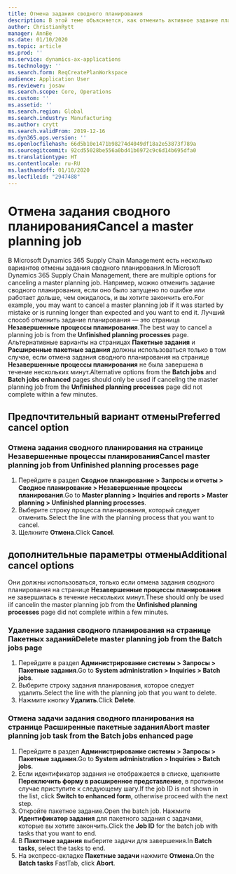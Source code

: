 ```yaml
---
title: Отмена задания сводного планирования
description: В этой теме объясняется, как отменить активное задание планирования, в котором используются встроенные функции планирования.
author: ChristianRytt
manager: AnnBe
ms.date: 01/10/2020
ms.topic: article
ms.prod: ''
ms.service: dynamics-ax-applications
ms.technology: ''
ms.search.form: ReqCreatePlanWorkspace
audience: Application User
ms.reviewer: josaw
ms.search.scope: Core, Operations
ms.custom: ''
ms.assetid: ''
ms.search.region: Global
ms.search.industry: Manufacturing
ms.author: crytt
ms.search.validFrom: 2019-12-16
ms.dyn365.ops.version: ''
ms.openlocfilehash: 66d5b10e1471b98274d4049df18a2e53873f789a
ms.sourcegitcommit: 92cd55028be556a0bd41b6972c9c6d14b695dfa0
ms.translationtype: HT
ms.contentlocale: ru-RU
ms.lasthandoff: 01/10/2020
ms.locfileid: "2947488"
---
```

# <a name="cancel-a-master-planning-job"></a><span data-ttu-id="a2045-103">Отмена задания сводного планирования</span><span class="sxs-lookup"><span data-stu-id="a2045-103">Cancel a master planning job</span></span>

<span data-ttu-id="a2045-104">В Microsoft Dynamics 365 Supply Chain Management есть несколько вариантов отмены задания сводного планирования.</span><span class="sxs-lookup"><span data-stu-id="a2045-104">In Microsoft Dynamics 365 Supply Chain Management, there are multiple options for canceling a master planning job.</span></span> <span data-ttu-id="a2045-105">Например, можно отменить задание сводного планирования, если оно было запущено по ошибке или работает дольше, чем ожидалось, и вы хотите закончить его.</span><span class="sxs-lookup"><span data-stu-id="a2045-105">For example, you may want to cancel a master planning job if it was started by mistake or is running longer than expected and you want to end it.</span></span> <span data-ttu-id="a2045-106">Лучший способ отменить задание планирования — это страница **Незавершенные процессы планирования**.</span><span class="sxs-lookup"><span data-stu-id="a2045-106">The best way to cancel a planning job is from  the **Unfinished planning processes** page.</span></span> <span data-ttu-id="a2045-107">Альтернативные варианты на страницах **Пакетные задания** и **Расширенные пакетные задания** должны использоваться только в том случае, если отмена задания сводного планирования на странице **Незавершенные процессы планирования** не была завершена в течение нескольких минут.</span><span class="sxs-lookup"><span data-stu-id="a2045-107">Alternative options from the **Batch jobs** and **Batch jobs enhanced** pages should only be used if canceling the master planning job from the **Unfinished planning processes** page did not complete within a few minutes.</span></span>

## <a name="preferred-cancel-option"></a><span data-ttu-id="a2045-108">Предпочтительный вариант отмены</span><span class="sxs-lookup"><span data-stu-id="a2045-108">Preferred cancel option</span></span>
### <a name="cancel-master-planning-job-from-unfinished-planning-processes-page"></a><span data-ttu-id="a2045-109">Отмена задания сводного планирования на странице **Незавершенные процессы планирования**</span><span class="sxs-lookup"><span data-stu-id="a2045-109">Cancel master planning job from **Unfinished planning processes** page</span></span>
1. <span data-ttu-id="a2045-110">Перейдите в раздел **Сводное планирование > Запросы и отчеты > Сводное планирование > Незавершенные процессы планирования**.</span><span class="sxs-lookup"><span data-stu-id="a2045-110">Go to **Master planning > Inquiries and reports > Master planning > Unfinished planning processes**.</span></span>
2. <span data-ttu-id="a2045-111">Выберите строку процесса планирования, который следует отменить.</span><span class="sxs-lookup"><span data-stu-id="a2045-111">Select the line with the planning process that you want to cancel.</span></span>
3. <span data-ttu-id="a2045-112">Щелкните **Отмена**.</span><span class="sxs-lookup"><span data-stu-id="a2045-112">Click **Cancel**.</span></span>

## <a name="additional-cancel-options"></a><span data-ttu-id="a2045-113">дополнительные параметры отмены</span><span class="sxs-lookup"><span data-stu-id="a2045-113">Additional cancel options</span></span>
<span data-ttu-id="a2045-114">Они должны использоваться, только если отмена задания сводного планирования на странице **Незавершенные процессы планирования** не завершилась в течение нескольких минут.</span><span class="sxs-lookup"><span data-stu-id="a2045-114">These should only be used iif cancelin the master planning job from the **Unfinished planning processes** page did not complete within a few minutes.</span></span>

### <a name="delete-master-planning-job-from-the-batch-jobs-page"></a><span data-ttu-id="a2045-115">Удаление задания сводного планирования на странице **Пакетных заданий**</span><span class="sxs-lookup"><span data-stu-id="a2045-115">Delete master planning job from the **Batch jobs** page</span></span>
1. <span data-ttu-id="a2045-116">Перейдите в раздел **Администрирование системы > Запросы > Пакетные задания**.</span><span class="sxs-lookup"><span data-stu-id="a2045-116">Go to **System administration > Inquiries > Batch jobs**.</span></span>
2. <span data-ttu-id="a2045-117">Выберите строку задания планирования, которое следует удалить.</span><span class="sxs-lookup"><span data-stu-id="a2045-117">Select the line with the planning job that you want to delete.</span></span>
3. <span data-ttu-id="a2045-118">Нажмите кнопку **Удалить**.</span><span class="sxs-lookup"><span data-stu-id="a2045-118">Click **Delete**.</span></span>

### <a name="abort-master-planning-job-task-from-the-batch-jobs-enhanced-page"></a><span data-ttu-id="a2045-119">Отмена задачи задания сводного планирования на странице **Расширенные пакетные задания**</span><span class="sxs-lookup"><span data-stu-id="a2045-119">Abort master planning job task from the **Batch jobs enhanced** page</span></span>
1. <span data-ttu-id="a2045-120">Перейдите в раздел **Администрирование системы > Запросы > Пакетные задания**.</span><span class="sxs-lookup"><span data-stu-id="a2045-120">Go to **System administration > Inquiries > Batch jobs**.</span></span>
2. <span data-ttu-id="a2045-121">Если идентификатор задания не отображается в списке, щелкните **Переключить форму в расширенное представление**, в противном случае приступите к следующему шагу.</span><span class="sxs-lookup"><span data-stu-id="a2045-121">If the job ID is not shown in the list, click **Switch to enhanced form**, otherwise proceed with the next step.</span></span>
3. <span data-ttu-id="a2045-122">Откройте пакетное задание.</span><span class="sxs-lookup"><span data-stu-id="a2045-122">Open the batch job.</span></span> <span data-ttu-id="a2045-123">Нажмите **Идентификатор задания** для пакетного задания с задачами, которые вы хотите закончить.</span><span class="sxs-lookup"><span data-stu-id="a2045-123">Click the **Job ID** for the batch job with tasks that you want to end.</span></span>
4. <span data-ttu-id="a2045-124">В **Пакетные задания** выберите задачи для завершения.</span><span class="sxs-lookup"><span data-stu-id="a2045-124">In **Batch tasks**, select the tasks to end.</span></span>
5. <span data-ttu-id="a2045-125">На экспресс-вкладке **Пакетные задачи** нажмите **Отмена**.</span><span class="sxs-lookup"><span data-stu-id="a2045-125">On the **Batch tasks** FastTab, click **Abort**.</span></span>
